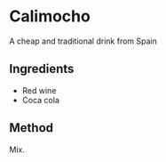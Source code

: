 # Calimocho

A cheap and traditional drink from Spain

## Ingredients

 - Red wine
 - Coca cola

## Method

Mix.

